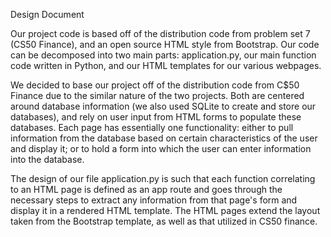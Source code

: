 Design Document

Our project code is based off of the distribution code from problem set 7 (CS50 Finance), and
an open source HTML style from Bootstrap. Our code can be decomposed into two main parts:
application.py, our main function code written in Python, and our HTML templates for our various
webpages.

We decided to base our project off of the distribution code from C$50 Finance due to
the similar nature of the two projects. Both are centered around database information (we also
used SQLite to create and store our databases), and rely on user input from HTML forms to
populate these databases. Each page has essentially one functionality: either to pull information
from the database based on certain characteristics of the user and display it; or to hold a form
into which the user can enter information into the database.

The design of our file application.py is such that each function correlating to an HTML page is
defined as an app route and goes through the necessary steps to extract any information from that
page's form and display it in a rendered HTML template. The HTML pages extend the layout taken
from the Bootstrap template, as well as that utilized in CS50 finance.

